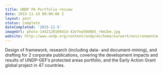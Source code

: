 ```yaml
---
title: UNDP PA Portfolio review
date: 2015-11-19 00:00:00 Z
layout: post
status: Complete
dateCompleted: '2015-11-5'
imageUrl: photo-1442120108414-42e7ea50d0b5_r6m1be.jpg
website: http://www.undp.org/content/undp/en/home/ourwork/environmentandenergy/focus_areas/ecosystems_and_biodiversity/protected_areas.html
---
```


Design of framework, research (including data- and document-mining), and drafting for 2 corporate publications, covering the development impacts and results of UNDP-GEF’s protected areas portfolio, and the Early Action Grant global project in 47 countries.
